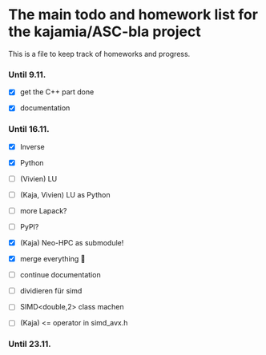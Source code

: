 # The main todo and homework list for the kajamia/ASC-bla project
This is a file to keep track of homeworks and progress.

### Until 9.11.

- [x] get the C++ part done
- [x] documentation


### Until 16.11.

- [x] Inverse
- [x] Python
- [ ] (Vivien) LU
- [ ] (Kaja, Vivien) LU as Python
- [ ] more Lapack?
- [ ] PyPI?
- [x] (Kaja) Neo-HPC as submodule!
- [x] merge everything :tada:
- [ ] continue documentation
- [ ] dividieren für simd 
- [ ] SIMD<double,2> class machen
- [ ] (Kaja) <= operator in simd_avx.h


### Until 23.11.

